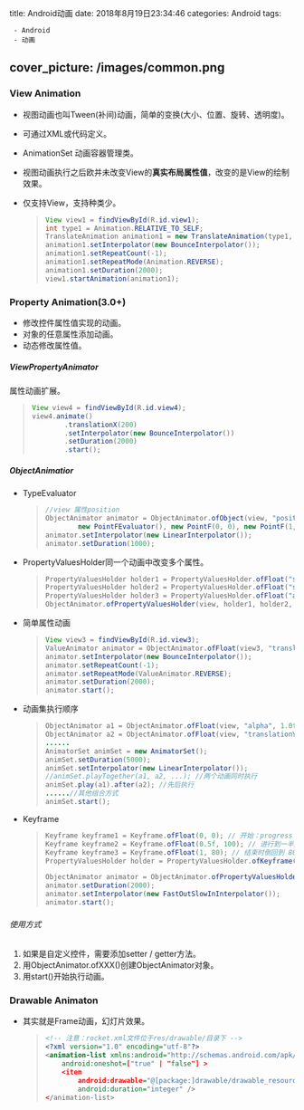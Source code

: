 title:  Android动画
date: 2018年8月19日23:34:46
categories: Android
tags: 

	 - Android
	 - 动画
cover_picture: /images/common.png
---

### View Animation

- 视图动画也叫Tween(补间)动画，简单的变换(大小、位置、旋转、透明度)。

- 可通过XML或代码定义。

- AnimationSet 动画容器管理类。

- 视图动画执行之后欧并未改变View的**真实布局属性值**，改变的是View的绘制效果。

- 仅支持View，支持种类少。

  > ```java
  > View view1 = findViewById(R.id.view1);
  > int type1 = Animation.RELATIVE_TO_SELF;
  > TranslateAnimation animation1 = new TranslateAnimation(type1, 0, type1, 2f, type1, 0, type1, 0);
  > animation1.setInterpolator(new BounceInterpolator());
  > animation1.setRepeatCount(-1);
  > animation1.setRepeatMode(Animation.REVERSE);
  > animation1.setDuration(2000);
  > view1.startAnimation(animation1);
  > ```

### Property Animation(3.0+)

- 修改控件属性值实现的动画。
- 对象的任意属性添加动画。
- 动态修改属性值。

##### ViewPropertyAnimator

属性动画扩展。

> ```java
> View view4 = findViewById(R.id.view4);
> view4.animate()
>         .translationX(200)
>         .setInterpolator(new BounceInterpolator())
>         .setDuration(2000)
>         .start();
> ```

##### ObjectAnimatior

- TypeEvaluator

  > ```java
  > //view 属性position
  > ObjectAnimator animator = ObjectAnimator.ofObject(view, "position",
  >         new PointFEvaluator(), new PointF(0, 0), new PointF(1, 1));
  > animator.setInterpolator(new LinearInterpolator());
  > animator.setDuration(1000);
  > ```

- PropertyValuesHolder同一个动画中改变多个属性。

  > ```java
  > PropertyValuesHolder holder1 = PropertyValuesHolder.ofFloat("scaleX", 0, 1);
  > PropertyValuesHolder holder2 = PropertyValuesHolder.ofFloat("scaleY", 0, 1);
  > PropertyValuesHolder holder3 = PropertyValuesHolder.ofFloat("alpha", 0, 1);
  > ObjectAnimator.ofPropertyValuesHolder(view, holder1, holder2, holder3).start();
  > ```

- 简单属性动画

  > ```Java
  > View view3 = findViewById(R.id.view3);
  > ValueAnimator animator = ObjectAnimator.ofFloat(view3, "translationX", 0, 200);
  > animator.setInterpolator(new BounceInterpolator());
  > animator.setRepeatCount(-1);
  > animator.setRepeatMode(ValueAnimator.REVERSE);
  > animator.setDuration(2000);
  > animator.start();
  > ```

- 动画集执行顺序

  > ```java
  > ObjectAnimator a1 = ObjectAnimator.ofFloat(view, "alpha", 1.0f, 0f);  
  > ObjectAnimator a2 = ObjectAnimator.ofFloat(view, "translationY", 0f, viewWidth);  
  > ......
  > AnimatorSet animSet = new AnimatorSet();  
  > animSet.setDuration(5000);  
  > animSet.setInterpolator(new LinearInterpolator());   
  > //animSet.playTogether(a1, a2, ...); //两个动画同时执行  
  > animSet.play(a1).after(a2); //先后执行
  > ......//其他组合方式
  > animSet.start();  
  > ```

- Keyframe

  > ```java
  > Keyframe keyframe1 = Keyframe.ofFloat(0, 0); // 开始：progress 为 0
  > Keyframe keyframe2 = Keyframe.ofFloat(0.5f, 100); // 进行到一半是，progres 为 100
  > Keyframe keyframe3 = Keyframe.ofFloat(1, 80); // 结束时倒回到 80
  > PropertyValuesHolder holder = PropertyValuesHolder.ofKeyframe("progress", keyframe1, keyframe2, keyframe3);
  > 
  > ObjectAnimator animator = ObjectAnimator.ofPropertyValuesHolder(view, holder);
  > animator.setDuration(2000);
  > animator.setInterpolator(new FastOutSlowInInterpolator());
  > animator.start();
  > ```

###### 使用方式

1. 如果是自定义控件，需要添加setter / getter方法。
2. 用ObjectAnimator.ofXXX()创建ObjectAnimator对象。
3. 用start()开始执行动画。

### Drawable Animaton

- 其实就是Frame动画，幻灯片效果。

  > ```Xml
  > <!-- 注意：rocket.xml文件位于res/drawable/目录下 -->
  > <?xml version="1.0" encoding="utf-8"?>
  > <animation-list xmlns:android="http://schemas.android.com/apk/res/android"
  >     android:oneshot=["true" | "false"] >
  >     <item
  >         android:drawable="@[package:]drawable/drawable_resource_name"
  >         android:duration="integer" />
  > </animation-list>
  > ```